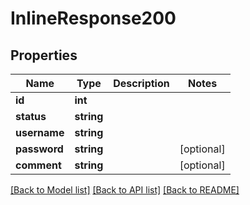 # InlineResponse200

## Properties
Name | Type | Description | Notes
------------ | ------------- | ------------- | -------------
**id** | **int** |  | 
**status** | **string** |  | 
**username** | **string** |  | 
**password** | **string** |  | [optional] 
**comment** | **string** |  | [optional] 

[[Back to Model list]](../../README.md#documentation-for-models) [[Back to API list]](../../README.md#documentation-for-api-endpoints) [[Back to README]](../../README.md)

